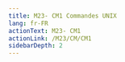```yaml
---
title: M23- CM1 Commandes UNIX
lang: fr-FR
actionText: M23- CM1 
actionLink: /M23/CM/CM1
sidebarDepth: 2	
---
```

